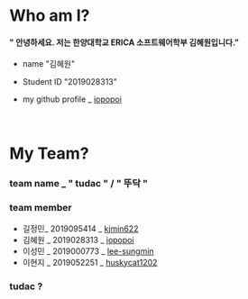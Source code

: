 
# Who am I?
#### " 안녕하세요. 저는 한양대학교 ERICA 소프트웨어학부 김혜원입니다."

* name "김혜원"

* Student ID "2019028313"

* my github profile _ [ iopopoi ](https://iopopoi.github.io/)

<br>

# My Team?

  
###  team name   _  " tudac " / " 뚜닥 "
### team member

* 길정민_ 2019095414 
_  [kjmin622](https://kjmin622.github.io/)
* 김혜원 _ 2019028313
_  [iopopoi](https://iopopoi.github.io/)
* 이성민 _ 2019000773
_ [lee-sungmin](https://lee-sungmin.github.io/)
* 이현지 _ 2019052251
_ [huskycat1202](https://huskycat1202.github.io/)
  

### tudac ?